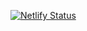 [![Netlify Status](https://api.netlify.com/api/v1/badges/85038769-dc26-4249-b960-9b6d5a886033/deploy-status)](https://app.netlify.com/sites/firebase-thai-example/deploys)